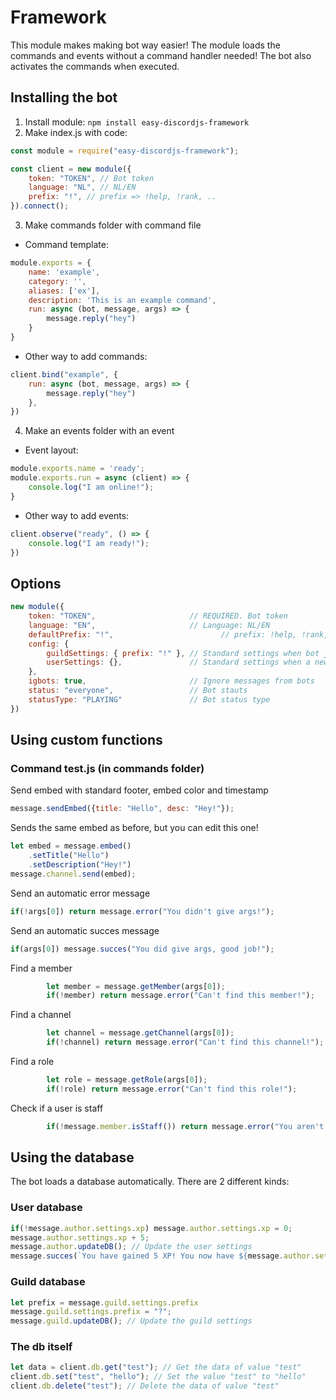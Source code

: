 # Framework

This module makes making bot way easier! The module loads the commands and events without a command handler needed!
The bot also activates the commands when executed.

## Installing the bot
1. Install module: `npm install easy-discordjs-framework`
2. Make index.js with code: 
```javascript
const module = require("easy-discordjs-framework");

const client = new module({
    token: "TOKEN", // Bot token
    language: "NL", // NL/EN
    prefix: "!", // prefix => !help, !rank, ..
}).connect();
```
3. Make commands folder with command file

* Command template:
```javascript
module.exports = {
    name: 'example',
    category: '',
    aliases: ['ex'],
    description: 'This is an example command',
    run: async (bot, message, args) => {
        message.reply("hey")
    }
}
```
* Other way to add commands:
```js
client.bind("example", {
    run: async (bot, message, args) => {
        message.reply("hey")
    },
})
```

4. Make an events folder with an event

* Event layout:
```javascript
module.exports.name = 'ready';
module.exports.run = async (client) => {
    console.log("I am online!");
}
```
* Other way to add events:
```js
client.observe("ready", () => {
    console.log("I am ready!");
})
```
## Options
```javascript
new module({
    token: "TOKEN",                     // REQUIRED. Bot token
    language: "EN",                     // Language: NL/EN
    defaultPrefix: "!",                        // prefix: !help, !rank, ..
    config: {
        guildSettings: { prefix: "!" }, // Standard settings when bot joins a new guild
        userSettings: {},               // Standard settings when a new user uses the bot
    },
    igbots: true,                       // Ignore messages from bots
    status: "everyone",                 // Bot stauts
    statusType: "PLAYING"               // Bot status type
})
```
<!-- 
| Option        | Type    | Default| Note   |
| :-----------: |:-------:| :--------:| :-----:|
| token         | string  | (none)    | The secret bot token |
| language      | string  | "EN"      | Languages: EN/NL |
| defaultPrefix | string  | "!"       | The prefix used for commands: !help |
| igbots        | boolean | true      | Can bots execute commands? |
| status        | string  | (none)    | The status message for the bot|
| statusType    | string  |"WATCHING" | The status type for the bot: "WATCHING, PLAYING, LISTENING"|
 -->

## Using custom functions
### Command test.js (in commands folder)


Send embed with standard footer, embed color and timestamp
```javascript
message.sendEmbed({title: "Hello", desc: "Hey!"});
```

Sends the same embed as before, but you can edit this one!
```javascript
let embed = message.embed()
    .setTitle("Hello")
    .setDescription("Hey!")
message.channel.send(embed);
```

Send an automatic error message
```javascript
if(!args[0]) return message.error("You didn't give args!");
```
Send an automatic succes message
```javascript
if(args[0]) message.succes("You did give args, good job!");
```

Find a member
```javascript
        let member = message.getMember(args[0]);
        if(!member) return message.error("Can't find this member!");
```
Find a channel
```javascript
        let channel = message.getChannel(args[0]);
        if(!channel) return message.error("Can't find this channel!");
```
Find a role
```javascript
        let role = message.getRole(args[0]);
        if(!role) return message.error("Can't find this role!");
```
Check if a user is staff
```javascript
        if(!message.member.isStaff()) return message.error("You aren't staff!"); // Same with isMod and isAdmin
```
## Using the database
The bot loads a database automatically. There are 2 different kinds:

### User database
```javascript
if(!message.author.settings.xp) message.author.settings.xp = 0;
message.author.settings.xp + 5;
message.author.updateDB(); // Update the user settings
message.succes(`You have gained 5 XP! You now have ${message.author.settings.xp} xp!`)
```

### Guild database
```javascript
let prefix = message.guild.settings.prefix
message.guild.settings.prefix = "?";
message.guild.updateDB(); // Update the guild settings
```

### The db itself
```javascript
let data = client.db.get("test"); // Get the data of value "test"
client.db.set("test", "hello"); // Set the value "test" to "hello"
client.db.delete("test"); // Delete the data of value "test"
```